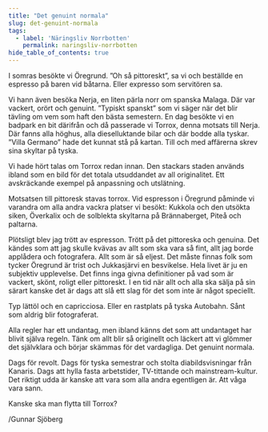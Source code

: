 ```yaml
---
title: "Det genuint normala"
slug: det-genuint-normala
tags:
  - label: 'Näringsliv Norrbotten'
    permalink: naringsliv-norrbotten
hide_table_of_contents: true
---
```

I somras besökte vi Öregrund. ”Oh så pittoreskt”, sa vi och beställde en espresso på baren vid båtarna. Eller expresso som servitören sa. 

<!--truncate-->

Vi hann även besöka Nerja, en liten pärla norr om spanska Malaga. Där var vackert, orört och genuint. ”Typiskt spanskt” som vi säger när det blir tävling om vem som haft den bästa semestern. En dag besökte vi en badpark en bit därifrån och då passerade vi Torrox, denna motsats till Nerja. Där fanns alla höghus, alla dieselluktande bilar och där bodde alla tyskar. ”Villa Germano” hade det kunnat stå på kartan. Till och med affärerna skrev sina skyltar på tyska. 

Vi hade hört talas om Torrox redan innan. Den stackars staden används ibland som en bild för det totala utsuddandet av all originalitet. Ett avskräckande exempel på anpassning och utslätning. 

Motsatsen till pittoresk stavas torrox. Vid espresson i Öregrund påminde vi varandra om alla andra vackra platser vi besökt: Kukkola och den utsökta siken, Överkalix och de solblekta skyltarna på Brännaberget, Piteå och paltarna. 

Plötsligt blev jag trött av espresson. Trött på det pittoreska och genuina. Det kändes som att jag skulle kvävas av allt som ska vara så fint, allt jag borde applådera och fotografera. Allt som är så eljest. Det måste finnas folk som tycker Öregrund är trist och Jukkasjärvi en besvikelse. Hela livet är ju en subjektiv upplevelse. Det finns inga givna definitioner på vad som är vackert, skönt, roligt eller pittoreskt. I en tid när allt och alla ska sälja på sin särart kanske det är dags att slå ett slag för det som inte är något speciellt. 

Typ lättöl och en capricciosa. Eller en rastplats på tyska Autobahn. Sånt som aldrig blir fotograferat. 

Alla regler har ett undantag, men ibland känns det som att undantaget har blivit själva regeln. Tänk om allt blir så originellt och läckert att vi glömmer det självklara och börjar skämmas för det vardagliga. Det genuint normala. 

Dags för revolt. Dags för tyska semestrar och stolta diabildsvisningar från Kanaris. Dags att hylla fasta arbetstider, TV-tittande och mainstream-kultur. Det riktigt udda är kanske att vara som alla andra egentligen är. Att våga vara sann. 

Kanske ska man flytta till Torrox?

/Gunnar Sjöberg
